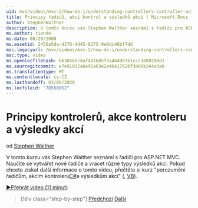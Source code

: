 ```yaml
---
uid: mvc/videos/mvc-2/how-do-i/understanding-controllers-controller-actions-and-action-results
title: Principy řadičů, akcí kontrol a výsledků akcí | Microsoft Docs
author: StephenWalther
description: V tomto kurzu vás Stephen Walther seznámí s řadiči pro ASP.NET MVC. Naučíte se vytvářet nové řadiče a vracet různé typy zdrojů akcí...
ms.author: riande
ms.date: 08/20/2008
ms.assetid: 2456a5da-d376-4d45-8275-9e0dc46bf7dd
msc.legacyurl: /mvc/videos/mvc-2/how-do-i/understanding-controllers-controller-actions-and-action-results
msc.type: video
ms.openlocfilehash: b638565cdaf4b16d5f7a4649b7b1cccd880200d1
ms.sourcegitcommit: e7e91932a6e91a63e2e46417626f39d6b244a3ab
ms.translationtype: MT
ms.contentlocale: cs-CZ
ms.lasthandoff: 03/06/2020
ms.locfileid: "78558952"
---
```

# <a name="understanding-controllers-controller-actions-and-action-results"></a>Principy kontrolerů, akce kontroleru a výsledky akcí

od [Stephen Walther](https://github.com/StephenWalther)

V tomto kurzu vás Stephen Walther seznámí s řadiči pro ASP.NET MVC. Naučíte se vytvářet nové řadiče a vracet různé typy výsledků akcí. Pokud chcete získat další informace o tomto videu, přečtěte si kurz "porozumění řadičům, akcím kontroleru[C#](../../../overview/older-versions-1/controllers-and-routing/aspnet-mvc-controllers-overview-cs.md)a výsledkům akcí" (, [VB](../../../overview/older-versions-1/controllers-and-routing/asp-net-mvc-controller-overview-vb.md)).

[&#9654;Přehrát video (11 minut)](https://channel9.msdn.com/Blogs/ASP-NET-Site-Videos/understanding-controllers-controller-actions-and-action-results)

> [!div class="step-by-step"]
> [Předchozí](aspnet-mvc-controller-overview.md)
> [Další](understanding-views-view-data-and-html-helpers.md)
